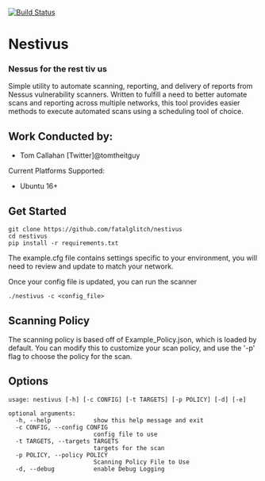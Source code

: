 [![Build Status](https://travis-ci.org/fatalglitch/nestivus.svg?branch=master)](https://travis-ci.org/fatalglitch/nestivus)
# Nestivus

### Nessus for the rest tiv us

Simple utility to automate scanning, reporting, and delivery of reports from Nessus vulnerability scanners.
Written to fulfill a need to better automate scans and reporting across multiple networks, this tool
provides easier methods to execute automated scans using a scheduling tool of choice. 

Work Conducted by:
---------------------------------------
* Tom Callahan [Twitter]@tomtheitguy

Current Platforms Supported:
* Ubuntu 16+
 
## Get Started
```
git clone https://github.com/fatalglitch/nestivus
cd nestivus
pip install -r requirements.txt
```
The example.cfg file contains settings specific to your environment,
you will need to review and update to match your network.

Once your config file is updated, you can run the scanner

```
./nestivus -c <config_file>
```

## Scanning Policy
The scanning policy is based off of Example_Policy.json, which is loaded by default.
You can modify this to customize your scan policy, and use the '-p' flag to choose the policy for the scan.

## Options
```
usage: nestivus [-h] [-c CONFIG] [-t TARGETS] [-p POLICY] [-d] [-e]

optional arguments:
  -h, --help            show this help message and exit
  -c CONFIG, --config CONFIG
                        config file to use
  -t TARGETS, --targets TARGETS
                        targets for the scan
  -p POLICY, --policy POLICY
                        Scanning Policy File to Use
  -d, --debug           enable Debug Logging
```
